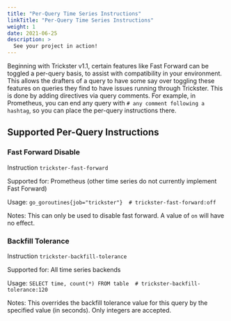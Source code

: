 ```yaml
---
title: "Per-Query Time Series Instructions"
linkTitle: "Per-Query Time Series Instructions"
weight: 1
date: 2021-06-25
description: >
  See your project in action!
---
```


Beginning with Trickster v1.1, certain features like Fast Forward can be toggled a per-query basis, to assist with compatibility in your environment. This allows the drafters of a query to have some say over toggling these features on queries they find to have issues running through Trickster. This is done by adding directives via query comments. For example, in Prometheus, you can end any query with `# any comment following a hashtag`, so you can place the per-query instructions there.

## Supported Per-Query Instructions

### Fast Forward Disable

Instruction `trickster-fast-forward`

Supported for: Prometheus (other time series do not currently implement Fast Forward)

Usage: `go_goroutines{job="trickster"}  # trickster-fast-forward:off`

Notes: This can only be used to disable fast forward. A value of `on` will have no effect.

### Backfill Tolerance

Instruction `trickster-backfill-tolerance`

Supported for: All time series backends

Usage: `SELECT time, count(*) FROM table  # trickster-backfill-tolerance:120`

Notes: This overrides the backfill tolerance value for this query by the specified value (in seconds). Only integers are accepted.
